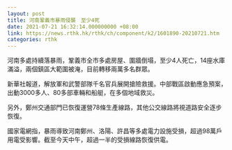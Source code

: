 ```yaml
---
layout: post
title: 河南鞏義市暴雨侵襲　至少4死
date: 2021-07-21 16:32:14.000000000 +08:00
link: https://news.rthk.hk/rthk/ch/component/k2/1601890-20210721.htm
categories: rthk
---
```


河南多處持續落暴雨，鞏義市全市多處房屋、圍牆倒塌，至少4人死亡，14座水庫滿溢，兩個鎮區大範圍被淹，目前轉移兩萬多名群眾。

新華社報道，解放軍和武警部隊千名官兵展開搶險救援。中部戰區啟動應急預案，出動3000多人、80多部車輛和船艇，在多個地域救災。

另外，鄭州交通部門已恢復運營78條生產線路，其他公交線路將視道路安全逐步恢復。

國家電網指，暴雨導致河南鄭州、洛陽、許昌等多處電力設施受損，超過98萬戶用電受影響。截至今天中午，超過一半的受損線路恢復供電。
